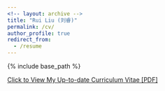 ```yaml
---
<!-- layout: archive -->
title: "Rui Liu (刘睿)"
permalink: /cv/
author_profile: true
redirect_from:
  - /resume
---
```


{% include base_path %}

[Click to View My Up-to-date Curriculum Vitae [PDF]](http://freshricardo.github.io/files/cv.pdf)

<!-- <embed src="http://freshricardo.github.io/files/cv.pdf" width="650" height="1800" type='application/pdf'> -->
